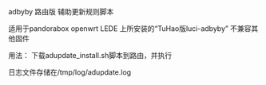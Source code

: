 adbyby 路由版 辅助更新规则脚本

适用于pandorabox openwrt LEDE 上所安装的“TuHao版luci-adbyby”
不兼容其他固件

用法：
下载adupdate_install.sh脚本到路由，并执行

日志文件存储在/tmp/log/adupdate.log
